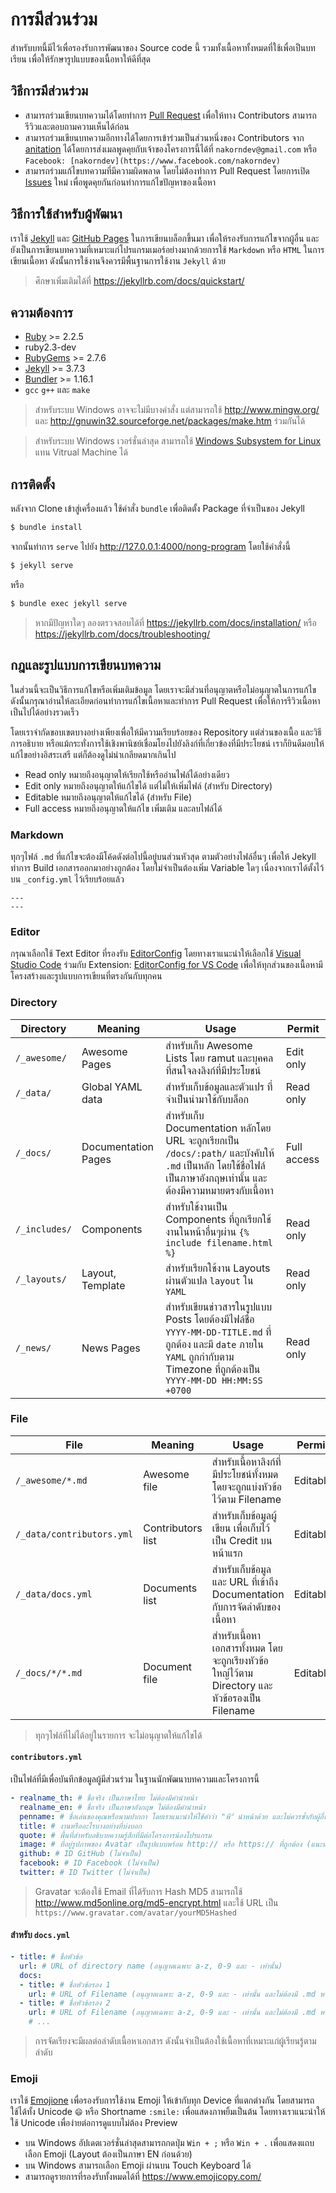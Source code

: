 # การมีส่วนร่วม

สำหรับบทนี้มีไว้เพื่อรองรับการพัฒนาของ Source code นี้ รวมทั้งเนื้อหาทั้งหมดที่ใช้เพื่อเป็นบทเรียน เพื่อให้รักษารูปแบบของเนื้อหาให้ดีที่สุด

## วิธีการมีส่วนร่วม

- สามารถร่วมเขียนบทความได้โดยทำการ [Pull Request](https://github.com/anitation/nong-program/pulls) เพื่อให้ทาง Contributors สามารถรีวิวและตอบถามความเห็นได้ก่อน
- สามารถร่วมเขียนบทความอีกทางได้โดยการเข้าร่วมเป็นส่วนหนึ่งของ Contributors จาก [anitation](https://github.com/anitation) ได้โดยการส่งเมลพูดคุยกับเจ้าของโครงการนี้ได้ที่ `nakorndev@gmail.com` หรือ `Facebook: [nakorndev](https://www.facebook.com/nakorndev)`
- สามารถร่วมแก้ไขบทความที่มีความผิดพลาด โดยไม่ต้องทำการ Pull Request โดยการเปิด [Issues](https://github.com/anitation/nong-program/issues) ใหม่ เพื่อพูดคุยกันก่อนทำการแก้ไขปัญหาของเนื้อหา

## วิธีการใช้สำหรับผู้พัฒนา

เราใช้ [Jekyll](jekyllrb.com) และ [GitHub Pages](https://pages.github.com) ในการเขียนบล็อกขึ้นมา เพื่อให้รองรับการแก้ไขจากผู้อื่น และยังเป็นการเขียนบทความที่เหมาะแก่โปรแกรมเมอร์อย่างมากด้วยการใช้ `Markdown` หรือ `HTML` ในการเขียนเนื้อหา ดังนั้นการใช้งานจึงควรมีพื้นฐานการใช้งาน `Jekyll` ด้วย

> ศึกษาเพิ่มเติมได้ที่ https://jekyllrb.com/docs/quickstart/

## ความต้องการ

- [Ruby](https://rubyinstaller.org/downloads/) >= 2.2.5
- ruby2.3-dev
- [RubyGems](https://rubygems.org/pages/download) >= 2.7.6
- [Jekyll](https://jekyllrb.com/) >= 3.7.3
- [Bundler](http://bundler.io/) >= 1.16.1
- `gcc` `g++` และ `make`

> สำหรับระบบ Windows อาจจะไม่มีบางคำสั่ง แต่สามารถใช้ http://www.mingw.org/ และ http://gnuwin32.sourceforge.net/packages/make.htm ร่วมกันได้

> สำหรับระบบ Windows เวอร์ชั่นล่าสุด สามารถใช้ [Windows Subsystem for Linux](https://docs.microsoft.com/en-us/windows/wsl/install-win10) แทน Vitrual Machine ได้

## การติดตั้ง

หลังจาก Clone เข้าสู่เครื่องแล้ว ใช้คำสั่ง `bundle` เพื่อติดตั้ง Package ที่จำเป็นของ Jekyll

```bash
$ bundle install
```

จากนั้นทำการ `serve` ไปยัง http://127.0.0.1:4000/nong-program โดยใช้คำสั่งนี้

```bash
$ jekyll serve
```

หรือ

```bash
$ bundle exec jekyll serve
```

> หากมีปัญหาใดๆ ลองตรวจสอบได้ที่ https://jekyllrb.com/docs/installation/ หรือ https://jekyllrb.com/docs/troubleshooting/

## กฎและรูปแบบการเขียนบทความ

ในส่วนนี้จะเป็นวิธีการแก้ไขหรือเพิ่มเติมข้อมูล โดยเราจะมีส่วนที่อนุญาตหรือไม่อนุญาตในการแก้ไข ดังนั้นกรุณาอ่านให้ละเอียดก่อนทำการแก้ไขเนื้อหาและทำการ Pull Request เพื่อให้การรีวิวเนื้อหาเป็นไปได้อย่างรวดเร็ว

โดยเราจำกัดขอบเขตบางอย่างเพียงเพื่อให้มีความเรียบร้อยของ Repository แต่ส่วนของเนื้อ และวิธีการอธิบาย หรือแม้กระทั่งการใช้เชิงพานิชย์เชื่อมโยงไปยังลิงก์ที่เกี่ยวข้องที่มีประโยชน์ เราก็ยินดีมอบให้แก้ไขอย่างอิสระเสรี แต่ก็ต้องดูไม่น่าเกลียดมากเกินไป

- Read only หมายถึงอนุญาตให้เรียกใช้หรืออ่านไฟล์ได้อย่างเดียว
- Edit only หมายถึงอนุญาตให้แก้ไขได้ แต่ไม่ให้เพิ่มไฟล์ (สำหรับ Directory)
- Editable หมายถึงอนุญาตให้แก้ไขได้ (สำหรับ File)
- Full access หมายถึงอนุญาตให้แก้ไข เพิ่มเติม และลบไฟล์ได้

### Markdown

ทุกๆไฟล์ `.md` ที่แก้ไขจะต้องมีโค้ดดังต่อไปนี้อยู่บนส่วนหัวสุด ตามตัวอย่างไฟล์อื่นๆ เพื่อให้ Jekyll ทำการ Build เอกสารออกมาอย่างถูกต้อง โดยไม่จำเป็นต้องเพิ่ม Variable ใดๆ เนื่องจากเราได้ตั้งไว้บน `_config.yml` ไว้เรียบร้อยแล้ว

```
---
---
```

### Editor

กรุณาเลือกใช้ Text Editor ที่รองรับ [EditorConfig](http://editorconfig.org/) โดยทางเราแนะนำให้เลือกใช้ [Visual Studio Code](https://code.visualstudio.com/) ร่วมกับ Extension: [EditorConfig for VS Code](https://marketplace.visualstudio.com/items?itemName=EditorConfig.EditorConfig) เพื่อให้ทุกส่วนของเนื้อหามีโครงสร้างและรูปแบบการเขียนที่ตรงกันกับทุกคน

### Directory

| Directory | Meaning | Usage | Permit |
| --- | --- | --- | --- |
| `/_awesome/` | Awesome Pages | สำหรับเก็บ Awesome Lists โดย ramut และบุคคลที่สนใจลงลิงก์ที่มีประโยชน์ | Edit only |
| `/_data/` | Global YAML data | สำหรับเก็บข้อมูลและตัวแปร ที่จำเป็นนำมาใช้กับบล็อก | Read only |
| `/_docs/` | Documentation Pages | สำหรับเก็บ Documentation หลักโดย URL จะถูกเรียกเป็น `/docs/:path/` และบังคับให้ `.md` เป็นหลัก โดยใช้ชื่อไฟล์เป็นภาษาอังกฤษเท่านั้น และต้องมีความหมายตรงกับเนื้อหา | Full access |
| `/_includes/` | Components | สำหรับใช้งานเป็น Components ที่ถูกเรียกใช้งานในหน้าอื่นๆผ่าน `{% include filename.html %}` | Read only |
| `/_layouts/` | Layout, Template | สำหรับเรียกใช้งาน Layouts ผ่านตัวแปล `layout` ใน `YAML` | Read only |
| `/_news/` | News Pages | สำหรับเขียนข่าวสารในรูปแบบ Posts โดยต้องมีไฟล์ชื่อ `YYYY-MM-DD-TITLE.md` ที่ถูกต้อง และมี `date` ภายใน `YAML` ถูกกำกับตาม Timezone ที่ถูกต้องเป็น `YYYY-MM-DD HH:MM:SS +0700` | Read only |

### File

| File | Meaning | Usage | Permit |
| --- | --- | --- | --- |
| `/_awesome/*.md` | Awesome file | สำหรับเนื้อหาลิงก์ที่มีประโยชน์ทั้งหมด โดยจะถูกแบ่งหัวข้อไว้ตาม Filename | Editable |
| `/_data/contributors.yml` | Contributors list | สำหรับเก็บข้อมูลผู้เขียน เพื่อเก็บไว้เป็น Credit บนหน้าแรก | Editable |
| `/_data/docs.yml` | Documents list | สำหรับเก็บข้อมูล และ URL ที่เข้าถึง Documentation กับการจัดลำดับของเนื้อหา | Editable |
| `/_docs/*/*.md` | Document file | สำหรับเนื้อหาเอกสารทั้งหมด โดยจะถูกเรียงหัวข้อใหญ่ไว้ตาม Directory และหัวข้อรองเป็น Filename | Editable |

> ทุกๆไฟล์ที่ไม่ได้อยู่ในรายการ จะไม่อนุญาตให้แก้ไขได้

#### `contributors.yml`

เป็นไฟล์ที่มีเพื่อบันทึกข้อมูลผู้มีส่วนร่วม ในฐานนักพัฒนาบทความและโครงการนี้

```yml
- realname_th: # ชื่อจริง เป็นภาษาไทย ไม่ต้องมีคำนำหน้า
  realname_en: # ชื่อจริง เป็นภาษาอังกฤษ ไม่ต้องมีคำนำหน้า
  penname: # ชื่อเล่นของคุณหรือนามปากกา โดยเราแนะนำให้ใช้คำว่า "พี"่ นำหน้าด้วย และไม่ควรซ้ำกับผู้อื่น
  title: # งานหรืออะไรบางอย่างที่บ่งบอก
  quote: # พื้นที่สำหรับอธิบายความรู้สึกที่มีต่อโครงการน้องโปรแกรม
  image: # ที่อยู่รูปภาพของ Avatar เป็นรูปแบบพร้อม http:// หรือ https:// ที่ถูกต้อง (แนะนำให้ใช้ Gravatar ตามตัวอย่างบนไฟล์)
  github: # ID GitHub (ไม่จำเป็น)
  facebook: # ID Facebook (ไม่จำเป็น)
  twitter: # ID Twitter (ไม่จำเป็น)
```

> Gravatar จะต้องใช้ Email ที่ได้รับการ Hash MD5 สามารถใช้ http://www.md5online.org/md5-encrypt.html และใช้ URL เป็น `https://www.gravatar.com/avatar/yourMD5Hashed`

#### สำหรับ `docs.yml`

```yml
- title: # ชื่อหัวข้อ
  url: # URL of directory name (อนุญาตเฉพาะ a-z, 0-9 และ - เท่านั้น)
  docs:
  - title: # ชื่อหัวข้อรอง 1
    url: # URL of Filename (อนุญาตเฉพาะ a-z, 0-9 และ - เท่านั้น และไม่ต้องมี .md หรือ .html)
  - title: # ชื่อหัวข้อรอง 2
    url: # URL of Filename (อนุญาตเฉพาะ a-z, 0-9 และ - เท่านั้น และไม่ต้องมี .md หรือ .html)
    # ...
```

> การจัดเรียงจะมีผลต่อลำดับเนื้อหาเอกสาร ดังนั้นจำเป็นต้องใช้เนื้อหาที่เหมาะแก่ผู้เรียนรู้ตามลำดับ

### Emoji

เราใช้ [Emojione](https://www.emojione.com/) เพื่อรองรับการใช้งาน Emoji ให้เข้ากับทุก Device ที่แตกต่างกัน โดยสามารถใช้ได้ทั้ง Unicode `😄` หรือ Shortname `:smile:` เพื่อแสดงภาพยิ้มเป็นต้น โดยทางเราแนะนำให้ใช้ Unicode เพื่อง่ายต่อการดูแบบไม่ต้อง Preview

- บน Windows อัปเดตเวอร์ชั่นล่าสุดสามารถกดปุ่ม `Win + ;` หรือ `Win + .` เพื่อแสดงแถบเลือก Emoji (Layout ต้องเป็นภาษา EN ก่อนด้วย)
- บน Windows สามารถเลือก Emoji ผ่านบน Touch Keyboard ได้
- สามารถดูรายการที่รองรับทั้งหมดได้ที่ https://www.emojicopy.com/
